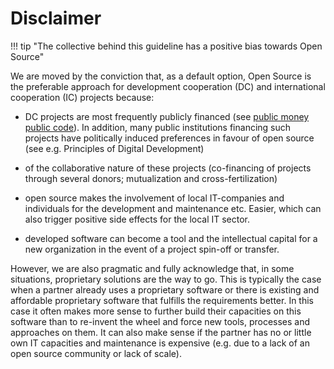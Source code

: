 # Disclaimer

!!! tip "The collective behind this guideline has a positive bias towards Open Source"

We are moved by the conviction that, as a default option, Open Source is the preferable approach for development cooperation (DC) and international cooperation (IC) projects because: 

 - DC projects are most frequently publicly financed (see [public money public code](https://publiccode.eu/en/)). In addition, many public institutions financing such projects have politically induced preferences in favour of open source (see e.g. Principles of Digital Development) 

 - of the collaborative nature of these projects (co-financing of projects through several donors; mutualization and cross-fertilization) 

 - open source makes the involvement of local IT-companies and individuals for the development and maintenance etc. Easier, which can also trigger positive side effects for the local IT sector.  

 - developed software can become a tool and the intellectual capital for a new organization in the event of a project spin-off or transfer. 

However, we are also pragmatic and fully acknowledge that, in some situations, proprietary solutions are the way to go. This is typically the case when a partner already uses a proprietary software or there is existing and affordable proprietary software that fulfills the requirements better. In this case it often makes more sense to further build their capacities on this software than to re-invent the wheel and force new tools, processes and approaches on them. It can also make sense if the partner has no or little own IT capacities and maintenance is expensive (e.g. due to a lack of an open source community or lack of scale).